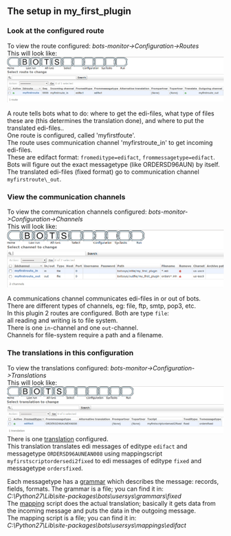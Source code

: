 ## The setup in my\_first\_plugin 

### Look at the configured route

To view the route configured: *bots-monitor-\>Configuration-\>Routes*  
This will look like:  
![](StartRoutes.png) 

A route tells bots what to do: where to get the edi-files, what type of files these
are (this determines the translation done), and where to put the translated edi-files..  
One route is configured, called 'myfirstfoute'.  
The route uses communication channel 'myfirstroute\_in' to get incoming
edi-files.  
These are edifact format: `fromeditype=edifact`,
`frommessagetype=edifact`.  
Bots will figure out the exact messagetype (like ORDERSD96AUN) by
itself.  
The translated edi-files (fixed format) go to communication channel
`myfirstroute\_out`.


### View the communication channels


To view the communication channels configured:
*bots-monitor-\>Configuration-\>Channels*  
This will look like:  
 ![](StartChannels.png) 
 
A communications channel communicates edi-files in or out of bots.  
There are different types of channels, eg: file, ftp, smtp, pop3, etc.  
In this plugin 2 routes are configured. Both are type `file`:  
all reading and writing is to file system.  
There is one `in`-channel and one `out`-channel.  
Channels for file-system require a path and a filename.


### The translations in this configuration

To view the translations configured:
*bots-monitor-\>Configuration-\>Translations*  
This will look like:  
![](StartTranslations.png) There is
one [translation](TranslationIntroduction.md) configured.  
This translation translates edi messages of editype `edifact` and
messagetype `ORDERSD96AUNEAN008` using mappingscript
`myfirstscriptordersedi2fixed` to edi messages of editype `fixed` and
messagetype `ordersfixed`.  

Each messagetype has a [grammar](GrammarsIntroduction.md) which
describes the message: records, fields, formats. The grammar is a file;
you can find it in:  
*C:\\Python27\\Lib\\site-packages\\bots\\usersys\\grammars\\fixed*  
The [mapping](MappingIntroduction.md) script does the actual
translation; basically it gets data from the incoming message and puts
the data in the outgoing message.  
The mapping script is a file; you can find it in:  
 *C:\\Python27\\Lib\\site-packages\\bots\\usersys\\mappings\\edifact*  

